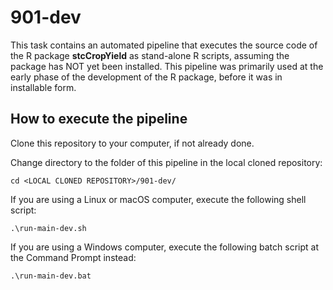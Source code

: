 
901-dev
=======
This task contains an automated pipeline that executes the source code
of the R package **stcCropYield** as stand-alone R scripts,
assuming the package has NOT yet been installed.
This pipeline was primarily used at the early phase of the development
of the R package, before it was in installable form.

How to execute the pipeline
---------------------------
Clone this repository to your computer, if not already done.

Change directory to the folder of this pipeline in the local cloned repository:

```
cd <LOCAL CLONED REPOSITORY>/901-dev/
```

If you are using a Linux or macOS computer, execute the following shell script:

```
.\run-main-dev.sh
```

If you are using a Windows computer, execute the following batch script
at the Command Prompt instead:

```
.\run-main-dev.bat
```
